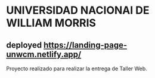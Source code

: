# UNIVERSIDAD NACIONAl DE WILLIAM MORRIS
## deployed https://landing-page-unwcm.netlify.app/

Proyecto realizado para realizar la entrega de Taller Web. 